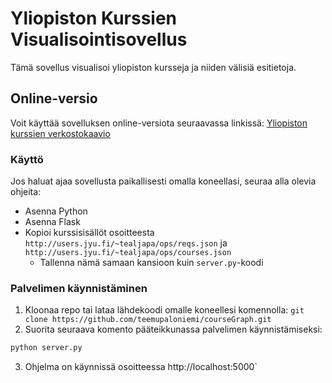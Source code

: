 
# Yliopiston Kurssien Visualisointisovellus

Tämä sovellus visualisoi yliopiston kursseja ja niiden välisiä esitietoja.

## Online-versio

Voit käyttää sovelluksen online-versiota seuraavassa linkissä:
[Yliopiston kurssien verkostokaavio](http://users.jyu.fi/~tealjapa/ops)

### Käyttö 

Jos haluat ajaa sovellusta paikallisesti omalla koneellasi, seuraa alla olevia ohjeita:

- Asenna Python
- Asenna Flask
- Kopioi kurssisisällöt osoitteesta `http://users.jyu.fi/~tealjapa/ops/reqs.json` ja `http://users.jyu.fi/~tealjapa/ops/courses.json`
    - Tallenna nämä samaan kansioon kuin `server.py`-koodi

### Palvelimen käynnistäminen

1. Kloonaa repo tai lataa lähdekoodi omalle koneellesi komennolla: `git clone https://github.com/teemupaloniemi/courseGraph.git`
2. Suorita seuraava komento pääteikkunassa palvelimen käynnistämiseksi:

```bash
python server.py
`````
3. Ohjelma on käynnissä osoitteessa http://localhost:5000`
